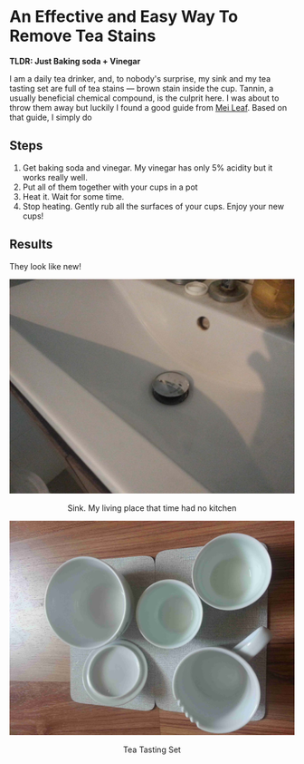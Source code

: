 # An Effective and Easy Way To Remove Tea Stains

**TLDR: Just Baking soda + Vinegar**

I am a daily tea drinker, and, to nobody's surprise, my sink and my tea tasting set are full of tea stains — brown stain inside the cup. Tannin, a usually beneficial chemical compound, is the culprit here. I was about to throw them away but luckily I found a good guide from [Mei Leaf](https://www.youtube.com/watch?v=nW3oMtdT8nU). Based on that guide, I simply do

## Steps

1. Get baking soda and vinegar. My vinegar has only 5% acidity but it works really well.
2. Put all of them together with your cups in a pot
3. Heat it. Wait for some time.
4. Stop heating. Gently rub all the surfaces of your cups. Enjoy your new cups!

## Results

They look like new!

![sink-clean](https://raw.githubusercontent.com/tkiat/my-writings-public/main/blog-data/image/sink-clean.jpg)

<center>Sink. My living place that time had no kitchen</center>

![tea_tasting_set-clean](https://raw.githubusercontent.com/tkiat/my-writings-public/main/blog-data/image/tea_tasting_set-clean.jpg)

<center>Tea Tasting Set</center>
